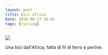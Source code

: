 ```yaml
---
layout: post
title: bici africa
Date: 2010-08-17 16:41
tags: [cycling]
---
```

 

![](http://dl.dropbox.com/u/179731/967178859.jpg)

Una bici dall'Africa, fatta di fil di ferro e perline.
